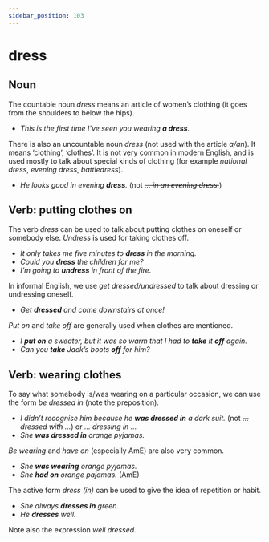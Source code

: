 ```yaml
---
sidebar_position: 103
---
```


# dress

## Noun

The countable noun *dress* means an article of women’s clothing (it goes from the shoulders to below the hips).

- *This is the first time I’ve seen you wearing **a dress**.*

There is also an uncountable noun *dress* (not used with the article *a/an*). It means ‘clothing’, ‘clothes’. It is not very common in modern English, and is used mostly to talk about special kinds of clothing (for example *national dress*, *evening dress*, *battledress*).

- *He looks good in evening **dress**.* (not *~~… in an evening dress.~~*)

## Verb: putting clothes on

The verb *dress* can be used to talk about putting clothes on oneself or somebody else. *Undress* is used for taking clothes off.

- *It only takes me five minutes to **dress** in the morning.*
- *Could you **dress** the children for me?*
- *I’m going to **undress** in front of the fire.*

In informal English, we use *get dressed/undressed* to talk about dressing or undressing oneself.

- *Get **dressed** and come downstairs at once!*

*Put on* and *take off* are generally used when clothes are mentioned.

- *I **put on** a sweater, but it was so warm that I had to **take** it **off** again.*
- *Can you **take** Jack’s boots **off** for him?*

## Verb: wearing clothes

To say what somebody is/was wearing on a particular occasion, we can use the form *be dressed in* (note the preposition).

- *I didn’t recognise him because he **was dressed in** a dark suit.* (not *~~… dressed with …~~*) or *~~… dressing in …~~*
- *She **was dressed in** orange pyjamas.*

*Be wearing* and *have on* (especially AmE) are also very common.

- *She **was wearing** orange pyjamas.*
- *She **had on** orange pajamas.* (AmE)

The active form *dress (in)* can be used to give the idea of repetition or habit.

- *She always **dresses in** green.*
- *He **dresses** well.*

Note also the expression *well dressed*.
